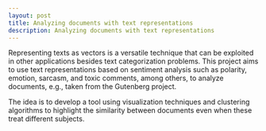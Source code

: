 ```yaml
---
layout: post
title: Analyzing documents with text representations
description: Analyzing documents with text representations
---
```


Representing texts as vectors is a versatile technique that can be exploited in other applications besides text categorization problems. This project aims to use text representations based on sentiment analysis such as polarity, emotion, sarcasm, and toxic comments, among others, to analyze documents, e.g., taken from the Gutenberg project. 

The idea is to develop a tool using visualization techniques and clustering algorithms to highlight the similarity between documents even when these treat different subjects. 